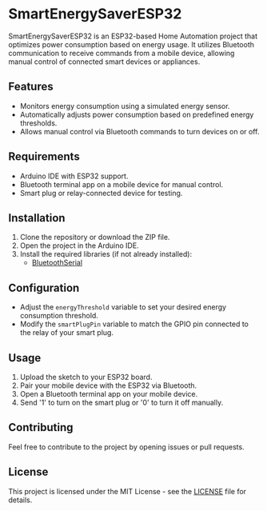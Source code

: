 # SmartEnergySaverESP32

SmartEnergySaverESP32 is an ESP32-based Home Automation project that optimizes power consumption based on energy usage. It utilizes Bluetooth communication to receive commands from a mobile device, allowing manual control of connected smart devices or appliances.

## Features

- Monitors energy consumption using a simulated energy sensor.
- Automatically adjusts power consumption based on predefined energy thresholds.
- Allows manual control via Bluetooth commands to turn devices on or off.

## Requirements

- Arduino IDE with ESP32 support.
- Bluetooth terminal app on a mobile device for manual control.
- Smart plug or relay-connected device for testing.

## Installation

1. Clone the repository or download the ZIP file.
2. Open the project in the Arduino IDE.
3. Install the required libraries (if not already installed):
   - [BluetoothSerial](https://www.arduino.cc/reference/en/language/functions/communication/serial/bluetoothserial/)

## Configuration

- Adjust the `energyThreshold` variable to set your desired energy consumption threshold.
- Modify the `smartPlugPin` variable to match the GPIO pin connected to the relay of your smart plug.

## Usage

1. Upload the sketch to your ESP32 board.
2. Pair your mobile device with the ESP32 via Bluetooth.
3. Open a Bluetooth terminal app on your mobile device.
4. Send '1' to turn on the smart plug or '0' to turn it off manually.

## Contributing

Feel free to contribute to the project by opening issues or pull requests.

## License

This project is licensed under the MIT License - see the [LICENSE](LICENSE) file for details.
